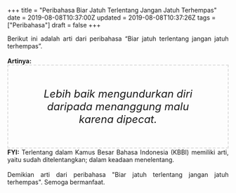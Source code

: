 +++
title = "Peribahasa Biar Jatuh Terlentang Jangan Jatuh Terhempas"
date = 2019-08-08T10:37:00Z
updated = 2019-08-08T10:37:26Z
tags = ["Peribahasa"]
draft = false
+++

<div dir="ltr" style="text-align: left;" trbidi="on"><div style="text-align: justify;">Berikut ini adalah arti dari peribahasa “Biar jatuh terlentang jangan jatuh terhempas”.</div><br /><div style="text-align: justify;"><b>Artinya:</b></div><div style="border: 2px dashed #ddd; font-size: 24px; height: auto; margin: 0 auto; padding: 50px; text-align: center; width: auto;"><i>Lebih baik mengundurkan diri daripada menanggung malu karena dipecat.</i></div><div style="text-align: justify;"><b>FYI:</b> Terlentang dalam Kamus Besar Bahasa Indonesia (KBBI) memiliki arti, yaitu sudah ditelentangkan; dalam keadaan menelentang.<br /><br /></div><div style="text-align: justify;">Demikian arti dari peribahasa "Biar jatuh terlentang jangan jatuh terhempas". Semoga bermanfaat.</div></div>
